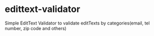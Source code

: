 # edittext-validator
Simple EditText Validator to validate editTexts by categories(email, tel number, zip code and others)

